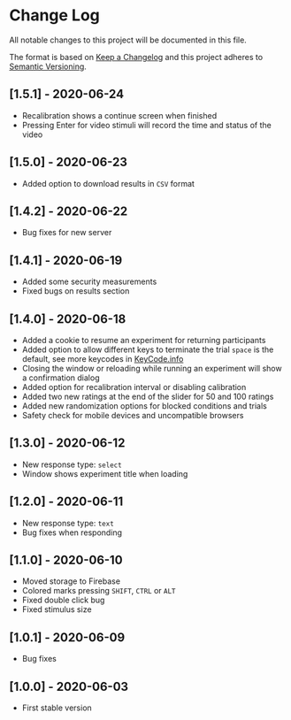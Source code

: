 # Change Log
All notable changes to this project will be documented in this file.
 
The format is based on [Keep a Changelog](http://keepachangelog.com/) and this project adheres to [Semantic Versioning](http://semver.org/).

## [1.5.1] - 2020-06-24
- Recalibration shows a continue screen when finished
- Pressing Enter for video stimuli will record the time and status of the video

## [1.5.0] - 2020-06-23
- Added option to download results in `CSV` format

## [1.4.2] - 2020-06-22
- Bug fixes for new server

## [1.4.1] - 2020-06-19
- Added some security measurements
- Fixed bugs on results section

## [1.4.0] - 2020-06-18
- Added a cookie to resume an experiment for returning participants
- Added option to allow different keys to terminate the trial ``space`` is the default, see more keycodes in [KeyCode.info](https://keycode.info/)
- Closing the window or reloading while running an experiment will show a confirmation dialog
- Added option for recalibration interval or disabling calibration
- Added two new ratings at the end of the slider for 50 and 100 ratings
- Added new randomization options for blocked conditions and trials
- Safety check for mobile devices and uncompatible browsers

## [1.3.0] - 2020-06-12
- New response type: ``select``
- Window shows experiment title when loading

## [1.2.0] - 2020-06-11
- New response type: ``text``
- Bug fixes when responding

## [1.1.0] - 2020-06-10
- Moved storage to Firebase
- Colored marks pressing ``SHIFT``, ``CTRL`` or ``ALT``
- Fixed double click bug
- Fixed stimulus size

## [1.0.1] - 2020-06-09
- Bug fixes

## [1.0.0] - 2020-06-03
- First stable version